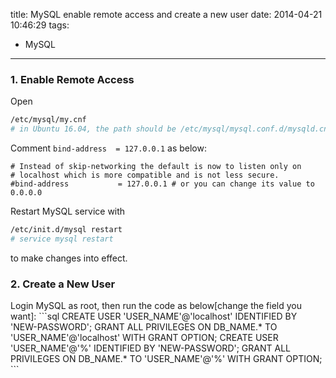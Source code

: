 title: MySQL enable remote access and create a new user
date: 2014-04-21 10:46:29
tags:
 - MySQL
---
### 1. Enable Remote Access
Open 
``` bash
/etc/mysql/my.cnf
# in Ubuntu 16.04, the path should be /etc/mysql/mysql.conf.d/mysqld.cnf
```
<!-- more -->
Comment `bind-address  = 127.0.0.1` as below:
```
# Instead of skip-networking the default is now to listen only on
# localhost which is more compatible and is not less secure.
#bind-address           = 127.0.0.1 # or you can change its value to 0.0.0.0
```
Restart MySQL service with 
```bash
/etc/init.d/mysql restart
# service mysql restart
```
to make changes into effect. 

<h3>2. Create a New User</h3>
Login MySQL as root, then run the code as below[change the field you want]:
```sql
CREATE USER 'USER_NAME'@'localhost' IDENTIFIED BY 'NEW-PASSWORD';
GRANT ALL PRIVILEGES ON DB_NAME.* TO 'USER_NAME'@'localhost' WITH GRANT OPTION;
CREATE USER 'USER_NAME'@'%' IDENTIFIED BY 'NEW-PASSWORD';
GRANT ALL PRIVILEGES ON DB_NAME.* TO 'USER_NAME'@'%' WITH GRANT OPTION;
```
